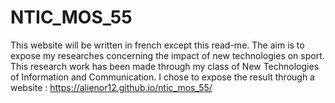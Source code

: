 # NTIC_MOS_55
This website will be written in french except this read-me. The aim is to expose my researches concerning the impact of new technologies on sport. This research work has been made through my class of New Technologies of Information and Communication. I chose to expose the result through a website : https://alienor12.github.io/ntic_mos_55/
